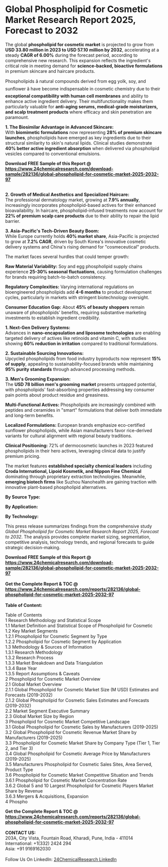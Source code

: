 <h1>Global Phospholipid for Cosmetic Market Research Report 2025, Forecast to 2032</h1><p>The global <strong>phospholipid for cosmetic market</strong> is projected to grow from <strong>USD 33.80 million in 2023 to USD 57.10 million by 2032</strong>, accelerating at a steady <strong>CAGR of 6.00%</strong> during the forecast period, according to comprehensive new research. This expansion reflects the ingredient's critical role in meeting demand for <strong>science-backed, bioactive formulations</strong> in premium skincare and haircare products.</p><p>Phospholipids â natural compounds derived from egg yolk, soy, and sunflower â have become indispensable in cosmetic chemistry due to their <strong>exceptional compatibility with human cell membranes</strong> and ability to enhance active ingredient delivery. Their multifunctionality makes them particularly valuable for <strong>anti-aging serums, medical-grade moisturizers, and scalp treatment products</strong> where efficacy and skin penetration are paramount.</p><p><strong>1. The Biosimilar Advantage in Advanced Skincare:</strong><br>
With <strong>biomimetic formulations</strong> now representing <strong>28% of premium skincare launches</strong>, phospholipids have emerged as key ingredients due to their structural similarity to skin's natural lipids. Clinical studies demonstrate <strong>40% better active ingredient absorption</strong> when delivered via phospholipid vesicles compared to conventional emulsions.</p><div><b>Download FREE Sample of this Report @ 
            <a href="https://www.24chemicalresearch.com/download-sample/282136/global-phospholipid-for-cosmetic-market-2025-2032-97">
            https://www.24chemicalresearch.com/download-sample/282136/global-phospholipid-for-cosmetic-market-2025-2032-97</a></b></div><br><p><strong>2. Growth of Medical Aesthetics and Specialized Haircare:</strong><br>
The professional dermatology market, growing at <strong>7.9% annually</strong>, increasingly incorporates phospholipid-based actives for their enhanced bioavailability. In haircare, phospholipid-infused treatments now account for <strong>22% of premium scalp care products</strong> due to their ability to repair the lipid barrier.</p><p><strong>3. Asia-Pacific's Tech-Driven Beauty Boom:</strong><br>
While Europe currently holds <strong>40% market share</strong>, Asia-Pacific is projected to grow at <strong>7.2% CAGR</strong>, driven by South Korea's innovative cosmetic delivery systems and China's rising demand for "cosmeceutical" products.</p><p>

</p><p>The market faces several hurdles that could temper growth:</p><p><strong>Raw Material Variability:</strong> Soy and egg phospholipid supply chains experience <strong>25-30% seasonal fluctuations</strong>, causing formulation challenges for brands requiring batch-to-batch consistency.</p><p><strong>Regulatory Complexities:</strong> Varying international regulations on bioengineered phospholipids add <strong>4-6 months</strong> to product development cycles, particularly in markets with stringent biotechnology oversight.</p><p><strong>Consumer Education Gap:</strong> About <strong>45% of beauty shoppers</strong> remain unaware of phospholipids' benefits, requiring substantive marketing investments to establish ingredient credibility.</p><p><strong>1. Next-Gen Delivery Systems:</strong><br>
Advances in <strong>nano-encapsulation and liposome technologies</strong> are enabling targeted delivery of actives like retinoids and vitamin C, with studies showing <strong>60% reduction in irritation</strong> compared to traditional formulations.</p><p><strong>2. Sustainable Sourcing Innovations:</strong><br>
Upcycled phospholipids from food industry byproducts now represent <strong>15% of supply</strong>, appealing to sustainability-focused brands while maintaining <strong>95% purity standards</strong> through advanced processing methods.</p><p><strong>3. Men's Grooming Expansion:</strong><br>
The <strong>USD 78 billion men's grooming market</strong> presents untapped potential, with phospholipids' fast-absorbing properties addressing key consumer pain points about product residue and greasiness.</p><p><strong>Multi-Functional Actives:</strong> Phospholipids are increasingly combined with peptides and ceramides in "smart" formulations that deliver both immediate and long-term benefits.</p><p><strong>Localized Formulations:</strong> European brands emphasize eco-certified sunflower phospholipids, while Asian manufacturers favor rice-derived variants for cultural alignment with regional beauty traditions.</p><p><strong>Clinical Positioning:</strong> 72% of dermocosmetic launches in 2023 featured phospholipids in their hero actives, leveraging clinical data to justify premium pricing.</p><p>The market features <strong>established specialty chemical leaders</strong> including <strong>Croda International, Lipoid Kosmetik, and Nippon Fine Chemical</strong> dominating through proprietary extraction technologies. Meanwhile, <strong>emerging biotech firms</strong> like Suzhou Nanohealth are gaining traction with innovative plant-based phospholipid alternatives.</p><p><strong>By Source Type:</strong></p><p><strong>By Application:</strong></p><p><strong>By Technology:</strong></p><p>This press release summarizes findings from the comprehensive study <em>Global Phospholipid for Cosmetic Market Research Report 2025, Forecast to 2032</em>. The analysis provides complete market sizing, segmentation, competitive analysis, technology trends, and regional forecasts to guide strategic decision-making.</p><div><b>Download FREE Sample of this Report @ 
            <a href="https://www.24chemicalresearch.com/download-sample/282136/global-phospholipid-for-cosmetic-market-2025-2032-97">
            https://www.24chemicalresearch.com/download-sample/282136/global-phospholipid-for-cosmetic-market-2025-2032-97</a></b></div><br><div><b>Get the Complete Report & TOC @ 
            <a href="https://www.24chemicalresearch.com/reports/282136/global-phospholipid-for-cosmetic-market-2025-2032-97">
            https://www.24chemicalresearch.com/reports/282136/global-phospholipid-for-cosmetic-market-2025-2032-97</a></b></div><br>
            <b>Table of Content:</b><p>Table of Contents<br />
1 Research Methodology and Statistical Scope<br />
1.1 Market Definition and Statistical Scope of Phospholipid for Cosmetic<br />
1.2 Key Market Segments<br />
1.2.1 Phospholipid for Cosmetic Segment by Type<br />
1.2.2 Phospholipid for Cosmetic Segment by Application<br />
1.3 Methodology & Sources of Information<br />
1.3.1 Research Methodology<br />
1.3.2 Research Process<br />
1.3.3 Market Breakdown and Data Triangulation<br />
1.3.4 Base Year<br />
1.3.5 Report Assumptions & Caveats<br />
2 Phospholipid for Cosmetic Market Overview<br />
2.1 Global Market Overview<br />
2.1.1 Global Phospholipid for Cosmetic Market Size (M USD) Estimates and Forecasts (2019-2032)<br />
2.1.2 Global Phospholipid for Cosmetic Sales Estimates and Forecasts (2019-2032)<br />
2.2 Market Segment Executive Summary<br />
2.3 Global Market Size by Region<br />
3 Phospholipid for Cosmetic Market Competitive Landscape<br />
3.1 Global Phospholipid for Cosmetic Sales by Manufacturers (2019-2025)<br />
3.2 Global Phospholipid for Cosmetic Revenue Market Share by Manufacturers (2019-2025)<br />
3.3 Phospholipid for Cosmetic Market Share by Company Type (Tier 1, Tier 2, and Tier 3)<br />
3.4 Global Phospholipid for Cosmetic Average Price by Manufacturers (2019-2025)<br />
3.5 Manufacturers Phospholipid for Cosmetic Sales Sites, Area Served, Product Type<br />
3.6 Phospholipid for Cosmetic Market Competitive Situation and Trends<br />
3.6.1 Phospholipid for Cosmetic Market Concentration Rate<br />
3.6.2 Global 5 and 10 Largest Phospholipid for Cosmetic Players Market Share by Revenue<br />
3.6.3 Mergers & Acquisitions, Expansion<br />
4 Phospho</p><div><b>Get the Complete Report & TOC @ 
            <a href="https://www.24chemicalresearch.com/reports/282136/global-phospholipid-for-cosmetic-market-2025-2032-97">
            https://www.24chemicalresearch.com/reports/282136/global-phospholipid-for-cosmetic-market-2025-2032-97</a></b></div><br><b>CONTACT US:</b><br>
            203A, City Vista, Fountain Road, Kharadi, Pune, India - 411014<br>
            International: +1(332) 2424 294<br>
            Asia: +91 9169162030 <br><br>
            Follow Us On LinkedIn: <a href="https://www.linkedin.com/company/24chemicalresearch/">24ChemicalResearch LinkedIn</a>